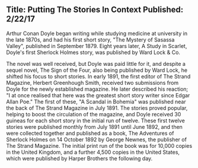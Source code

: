Title: Putting The Stories In Context
Published: 2/22/17
---
Arthur Conan Doyle began writing while studying medicine at university in the late 1870s, and had his first short story, "The Mystery of Sasassa Valley", published in September 1879. Eight years later, A Study in Scarlet, Doyle's first Sherlock Holmes story, was published by Ward Lock & Co.

The novel was well received, but Doyle was paid little for it, and despite a sequel novel, The Sign of the Four, also being published by Ward Lock, he shifted his focus to short stories. In early 1891, the first editor of The Strand Magazine, Herbert Greenhough Smith, received two submissions from Doyle for the newly established magazine. He later described his reaction; "I at once realised that here was the greatest short story writer since Edgar Allan Poe." The first of these, "A Scandal in Bohemia" was published near the back of The Strand Magazine in July 1891. The stories proved popular, helping to boost the circulation of the magazine, and Doyle received 30 guineas for each short story in the initial run of twelve. These first twelve stories were published monthly from July 1891 until June 1892, and then were collected together and published as a book, The Adventures of Sherlock Holmes on 14 October 1892 by George Newnes, the publisher of The Strand Magazine. The initial print run of the book was for 10,000 copies in the United Kingdom, and a further 4,500 copies in the United States, which were published by Harper Brothers the following day.